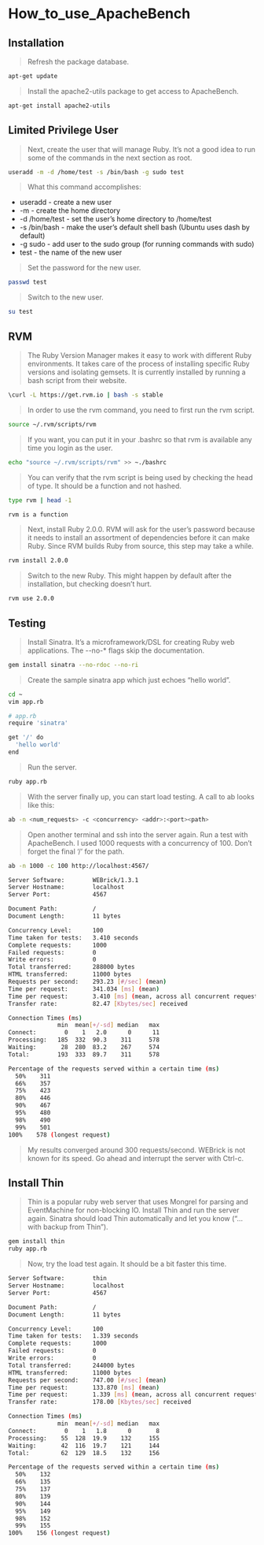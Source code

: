# How_to_use_ApacheBench
####
## Installation
> Refresh the package database.
```bash
apt-get update
```
> Install the apache2-utils package to get access to ApacheBench.
```bash
apt-get install apache2-utils
```
####
## Limited Privilege User
> Next, create the user that will manage Ruby. It’s not a good idea to run some of the commands in the next section as root.
```bash
useradd -m -d /home/test -s /bin/bash -g sudo test
```
> What this command accomplishes:
- useradd - create a new user
- -m - create the home directory
- -d /home/test - set the user’s home directory to /home/test
- -s /bin/bash - make the user’s default shell bash (Ubuntu uses dash by default)
- -g sudo - add user to the sudo group (for running commands with sudo)
- test - the name of the new user
> Set the password for the new user.
```bash
passwd test
```
> Switch to the new user.
```bash
su test
```
####
## RVM
> The Ruby Version Manager makes it easy to work with different Ruby environments. It takes care of the process of installing specific Ruby versions and isolating gemsets. It is currently installed by running a bash script from their website.
```bash
\curl -L https://get.rvm.io | bash -s stable
```
> In order to use the rvm command, you need to first run the rvm script.
```bash
source ~/.rvm/scripts/rvm
```
> If you want, you can put it in your .bashrc so that rvm is available any time you login as the user.
```bash
echo "source ~/.rvm/scripts/rvm" >> ~./bashrc
```
> You can verify that the rvm script is being used by checking the head of type. It should be a function and not hashed.
```bash
type rvm | head -1

rvm is a function
```
> Next, install Ruby 2.0.0. RVM will ask for the user’s password because it needs to install an assortment of dependencies before it can make Ruby. Since RVM builds Ruby from source, this step may take a while.
```bash
rvm install 2.0.0
```
> Switch to the new Ruby. This might happen by default after the installation, but checking doesn’t hurt.
```bash
rvm use 2.0.0
```
####
## Testing
> Install Sinatra. It’s a microframework/DSL for creating Ruby web applications. The --no-* flags skip the documentation.
```bash
gem install sinatra --no-rdoc --no-ri
```
> Create the sample sinatra app which just echoes “hello world”.
```bash
cd ~
vim app.rb

# app.rb
require 'sinatra'

get '/' do
  'hello world'
end
```
> Run the server.
```bash
ruby app.rb
```
> With the server finally up, you can start load testing. A call to ab looks like this:
```bash
ab -n <num_requests> -c <concurrency> <addr>:<port><path>
```
> Open another terminal and ssh into the server again. Run a test with ApacheBench. I used 1000 requests with a concurrency of 100. Don’t forget the final ‘/’ for the path.
```bash
ab -n 1000 -c 100 http://localhost:4567/

Server Software:        WEBrick/1.3.1
Server Hostname:        localhost
Server Port:            4567

Document Path:          /
Document Length:        11 bytes

Concurrency Level:      100
Time taken for tests:   3.410 seconds
Complete requests:      1000
Failed requests:        0
Write errors:           0
Total transferred:      288000 bytes
HTML transferred:       11000 bytes
Requests per second:    293.23 [#/sec] (mean)
Time per request:       341.034 [ms] (mean)
Time per request:       3.410 [ms] (mean, across all concurrent requests)
Transfer rate:          82.47 [Kbytes/sec] received

Connection Times (ms)
              min  mean[+/-sd] median   max
Connect:        0    1   2.0      0      11
Processing:   185  332  90.3    311     578
Waiting:       28  280  83.2    267     574
Total:        193  333  89.7    311     578

Percentage of the requests served within a certain time (ms)
  50%    311
  66%    357
  75%    423
  80%    446
  90%    467
  95%    480
  98%    490
  99%    501
100%    578 (longest request)
```
> My results converged around 300 requests/second. WEBrick is not known for its speed. Go ahead and interrupt the server with Ctrl-c.
####
## Install Thin
> Thin is a popular ruby web server that uses Mongrel for parsing and EventMachine for non-blocking IO. Install Thin and run the server again. Sinatra should load Thin automatically and let you know (“…with backup from Thin”).
```bash
gem install thin
ruby app.rb
```
> Now, try the load test again. It should be a bit faster this time.
```bash
Server Software:        thin
Server Hostname:        localhost
Server Port:            4567

Document Path:          /
Document Length:        11 bytes

Concurrency Level:      100
Time taken for tests:   1.339 seconds
Complete requests:      1000
Failed requests:        0
Write errors:           0
Total transferred:      244000 bytes
HTML transferred:       11000 bytes
Requests per second:    747.00 [#/sec] (mean)
Time per request:       133.870 [ms] (mean)
Time per request:       1.339 [ms] (mean, across all concurrent requests)
Transfer rate:          178.00 [Kbytes/sec] received

Connection Times (ms)
              min  mean[+/-sd] median   max
Connect:        0    1   1.8      0       8
Processing:    55  128  19.9    132     155
Waiting:       42  116  19.7    121     144
Total:         62  129  18.5    132     156

Percentage of the requests served within a certain time (ms)
  50%    132
  66%    135
  75%    137
  80%    139
  90%    144
  95%    149
  98%    152
  99%    155
100%    156 (longest request)
```

